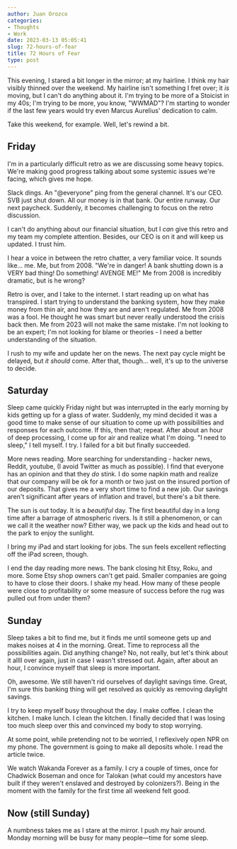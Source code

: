 ```yaml
---
author: Juan Orozco
categories:
- Thoughts
- Work
date: 2023-03-13 05:05:41
slug: 72-hours-of-fear
title: 72 Hours of Fear
type: post
---
```


This evening, I stared a bit longer in the mirror; at my hairline. I think my hair visibly thinned over the weekend. My hairline isn't something I fret over; it _is_ moving, but I can't do anything about it. I'm trying to be more of a Stoicist in my 40s; I'm trying to be more, you know, "WWMAD"? I'm starting to wonder if the last few years would try even Marcus Aurelius' dedication to calm.

Take this weekend, for example. Well, let's rewind a bit.

## Friday

I'm in a particularly difficult retro as we are discussing some heavy topics. We're making good progress talking about some systemic issues we're facing, which gives me hope.

Slack dings. An "@everyone" ping from the general channel. It's our CEO. SVB just shut down. All our money is in that bank. Our entire runway. Our next paycheck. Suddenly, it becomes challenging to focus on the retro discussion.

I can't do anything about our financial situation, but I _can_ give this retro and my team my complete attention. Besides, our CEO is on it and will keep us updated. I trust him.

I hear a voice in between the retro chatter, a very familiar voice. It sounds like... me. Me, but from 2008. "We're in danger! A bank shutting down is a VERY bad thing! Do something! AVENGE ME!" Me from 2008 is incredibly dramatic, but is he wrong?

Retro is over, and I take to the internet. I start reading up on what has transpired. I start trying to understand the banking system, how they make money from thin air, and how they are and aren't regulated. Me from 2008 was a fool. He thought he was smart but never really understood the crisis back then. Me from 2023 will not make the same mistake. I'm not looking to be an expert; I'm not looking for blame or theories - I need a better understanding of the situation.

I rush to my wife and update her on the news. The next pay cycle might be delayed, but _it should_ come. After that, though... well, it's up to the universe to decide.

## Saturday

Sleep came quickly Friday night but was interrupted in the early morning by kids getting up for a glass of water. Suddenly, my mind decided it was a good time to make sense of our situation to come up with possibilities and responses for each outcome. If this, then that; repeat. After about an hour of deep processing, I come up for air and realize what I'm doing. "I need to sleep," I tell myself. I try. I failed for a bit but finally succeeded.

More news reading. More searching for understanding - hacker news, Reddit, youtube, (I avoid Twitter as much as possible). I find that everyone has an opinion and that they _do_ stink. I do some napkin math and realize that our company will be ok for a month or two just on the insured portion of our deposits. That gives me a very short time to find a new job. Our savings aren't significant after years of inflation and travel, but there's a bit there.

The sun is out today. It is a _beautiful_ day. The first beautiful day in a long time after a barrage of atmospheric rivers. Is it still a phenomenon, or can we call it the weather now? Either way, we pack up the kids and head out to the park to enjoy the sunlight.

I bring my iPad and start looking for jobs. The sun feels excellent reflecting off the iPad screen, though.

I end the day reading more news. The bank closing hit Etsy, Roku, and more. Some Etsy shop owners can't get paid. Smaller companies are going to have to close their doors. I shake my head. How many of these people were close to profitability or some measure of success before the rug was pulled out from under them?

## Sunday

Sleep takes a bit to find me, but it finds me until someone gets up and makes noises at 4 in the morning. Great. Time to reprocess all the possibilities again. Did anything change? No, not really, but let's think about it allll over again, just in case I wasn't stressed out. Again, after about an hour, I convince myself that sleep is more important.

Oh, awesome. We still haven't rid ourselves of daylight savings time. Great, I'm sure this banking thing will get resolved as quickly as removing daylight savings.

I try to keep myself busy throughout the day. I make coffee. I clean the kitchen. I make lunch. I clean the kitchen. I finally decided that I was losing too much sleep over this and convinced my body to stop worrying.

At some point, while pretending not to be worried, I reflexively open NPR on my phone. The government is going to make all deposits whole. I read the article twice.

We watch Wakanda Forever as a family. I cry a couple of times, once for Chadwick Boseman and once for Talokan (what could my ancestors have built if they weren't enslaved and destroyed by colonizers?). Being in the moment with the family for the first time all weekend felt good.

## Now (still Sunday)

A numbness takes me as I stare at the mirror. I push my hair around. Monday morning will be busy for many people—time for some sleep.